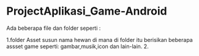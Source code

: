 # ProjectAplikasi_Game-Android

Ada beberapa file dan folder seperti :

1.folder Asset susun nama hewan di mana di folder itu berisikan beberapa assset game seperti: gambar,musik,icon dan lain-lain.
2.
